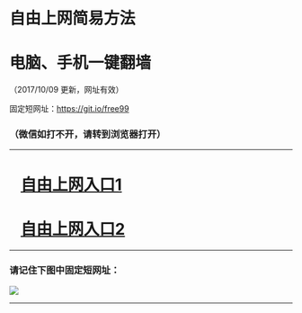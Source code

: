 ﻿# 自由上网简易方法

# 电脑、手机一键翻墙

（2017/10/09 更新，网址有效）

固定短网址：https://git.io/free99

### （微信如打不开，请转到浏览器打开）


***





# &nbsp;&nbsp; <a href="http://ft15464435.fwq-tz-1001.info/fwqtz01.html?t=10090015302 " target="_blank">自由上网入口1</a>
# &nbsp;&nbsp; <a href="http://ft2372814036.fwq-tz-1002.info/fwqtz02.html?t=100900116912 " target="_blank">自由上网入口2</a>
***

### 请记住下图中固定短网址：

<img src="https://s3-us-west-2.amazonaws.com/fwq-1001/yjfq-20170905okok.png" /> 


***

